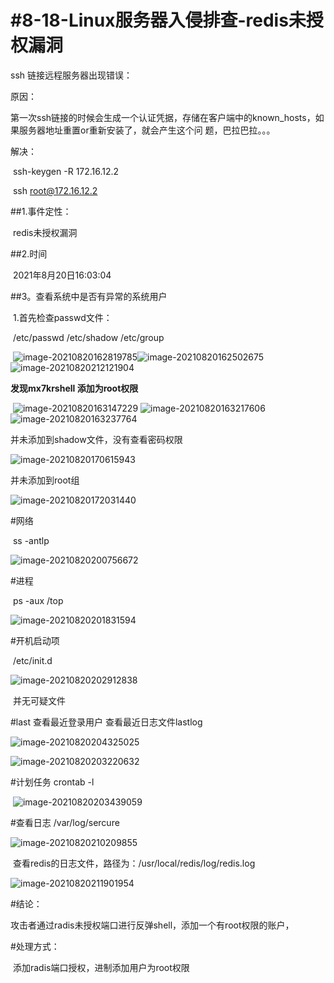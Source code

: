 # #8-18-Linux服务器入侵排查-redis未授权漏洞

ssh 链接远程服务器出现错误：

原因：

​		第一次ssh链接的时候会生成一个认证凭据，存储在客户端中的known_hosts，如果服务器地址重置or重新安装了，就会产生这个问		题，巴拉巴拉。。。

解决：

​		ssh-keygen -R 172.16.12.2

​		ssh root@172.16.12.2



##1.事件定性：

​			redis未授权漏洞

##2.时间

​			2021年8月20日16:03:04

##3。查看系统中是否有异常的系统用户

​			1.首先检查passwd文件：

​			/etc/passwd	/etc/shadow	/etc/group

​			![image-20210820162819785](未授权漏洞/image-20210820162819785.png)![image-20210820162502675](未授权漏洞/image-20210820162502675.png)![image-20210820212121904](未授权漏洞/image-20210820212121904.png)

**发现mx7krshell 添加为root权限**

​		![image-20210820163147229](未授权漏洞/image-20210820163147229.png)	![image-20210820163217606](未授权漏洞/image-20210820163217606.png)![image-20210820163237764](未授权漏洞/image-20210820163237764.png)

并未添加到shadow文件，没有查看密码权限

![image-20210820170615943](未授权漏洞/image-20210820170615943.png)

并未添加到root组

![image-20210820172031440](未授权漏洞/image-20210820172031440.png)

#网络

​	ss -antlp

![image-20210820200756672](未授权漏洞/image-20210820200756672.png)

#进程

​	ps -aux		/top

![image-20210820201831594](未授权漏洞/image-20210820201831594.png)

#开机启动项

​	/etc/init.d

![image-20210820202912838](未授权漏洞/image-20210820202912838.png)

​		并无可疑文件

#last  查看最近登录用户	查看最近日志文件lastlog

![image-20210820204325025](未授权漏洞/image-20210820204325025.png)

![image-20210820203220632](未授权漏洞/image-20210820203220632.png)

#计划任务	crontab -l

​	![image-20210820203439059](未授权漏洞/image-20210820203439059.png)

#查看日志	/var/log/sercure

![image-20210820210209855](未授权漏洞/image-20210820210209855.png)

​	查看redis的日志文件，路径为：/usr/local/redis/log/redis.log

![image-20210820211901954](未授权漏洞/image-20210820211901954.png)

#结论：

​	攻击者通过radis未授权端口进行反弹shell，添加一个有root权限的账户，

#处理方式：

​	添加radis端口授权，进制添加用户为root权限

